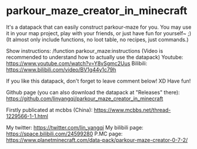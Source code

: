 # parkour_maze_creator_in_minecraft
It's a datapack that can easily construct parkour-maze for you. You may use it in your map project, play with your friends, or just have fun for yourself~ ;)
(It almost only include functions, no loot table, no recipes, just commands.)

Show instructions: /function parkour_maze:instructions
(Video is recommended to understand how to actually use the datapack)
Youtube: https://www.youtube.com/watch?v=Y8vSgmc2Uus
Bilibili: https://www.bilibili.com/video/BV1g44y1c79h


If you like this datapack, don't forget to leave comment below! XD
Have fun!

Github page (you can also download the datapack at "Releases" there): 
https://github.com/linyangqi/parkour_maze_creator_in_minecraft

Firstly publicated at mcbbs (China): https://www.mcbbs.net/thread-1229566-1-1.html

My twitter: https://twitter.com/lin_yangqi
My bilibili page: https://space.bilibili.com/24599280
P.MC page:  https://www.planetminecraft.com/data-pack/parkour-maze-creator-0-7-2/
